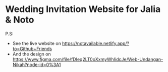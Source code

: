 # Wedding Invitation Website for Jalia & Noto

P.S:

- See the live website on https://notavailable.netlify.app/?to=Github+Friends
- And the design on https://www.figma.com/file/fDIeq2LT0oXxmyWhIidcJe/Web-Undangan-Nikah?node-id=0%3A1

